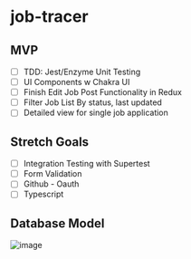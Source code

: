# job-tracer

## MVP

- [ ] TDD: Jest/Enzyme Unit Testing
- [ ] UI Components w Chakra UI
- [ ] Finish Edit Job Post Functionality in Redux
- [ ] Filter Job List By status, last updated
- [ ] Detailed view for single job application

## Stretch Goals

- [ ] Integration Testing with Supertest
- [ ] Form Validation
- [ ] Github - Oauth
- [ ] Typescript

## Database Model

![image](https://user-images.githubusercontent.com/75869500/125496797-b383ccbd-588c-428f-a448-e0cfa440a5fd.png)
